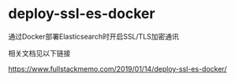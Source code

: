 # deploy-ssl-es-docker
通过Docker部署Elasticsearch时开启SSL/TLS加密通讯

相关文档见以下链接

<https://www.fullstackmemo.com/2019/01/14/deploy-ssl-es-docker/>
